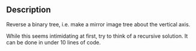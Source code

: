 ## Description
Reverse a binary tree, i.e. make a mirror image tree about the vertical axis.

While this seems intimidating at first, try to think of a recursive solution. It can be done in under 10 lines of code.